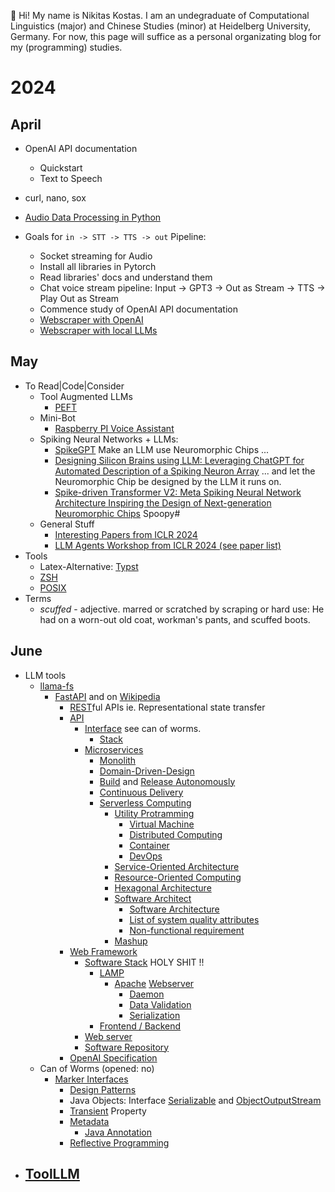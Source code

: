 👋 Hi! My name is Nikitas Kostas. I am an undegraduate of Computational Linguistics (major) and Chinese Studies (minor) at Heidelberg University, Germany. For now, this page will suffice as a personal organizating blog for my (programming) studies.

# 2024
## April
- OpenAI API documentation
  - Quickstart
  - Text to Speech
- curl, nano, sox
- [Audio Data Processing in Python](https://www.youtube.com/watch?v=ZqpSb5p1xQo)
        
- Goals for ``` in -> STT -> TTS -> out ``` Pipeline:
  - Socket streaming for Audio
  - Install all libraries in Pytorch
  - Read libraries' docs and understand them
  - Chat voice stream pipeline: Input -> GPT3 -> Out as Stream -> TTS -> Play Out as Stream
  - Commence study of OpenAI API documentation
  - [Webscraper with OpenAI](https://github.com/trancethehuman/entities-extraction-web-scraper)
  - [Webscraper with local LLMs](https://github.com/rohan-paul/LLM-FineTuning-Large-Language-Models/blob/main/Web%20scraping%20with%20Large%20Language%20Models%20(LLM)-AnthropicAI%20%2B%20LangChainAI.ipynb)

## May
- To Read|Code|Consider
  - Tool Augmented LLMs
    - [PEFT](https://github.com/huggingface/peft)
  - Mini-Bot
    - [Raspberry PI Voice Assistant](https://github.com/nkasmanoff/pi-card)
  - Spiking Neural Networks + LLMs:
    - [SpikeGPT](https://arxiv.org/abs/2302.13939) Make an LLM use Neuromorphic Chips ...
    - [Designing Silicon Brains using LLM: Leveraging ChatGPT for Automated Description of a Spiking Neuron Array](https://arxiv.org/abs/2402.10920) ... and let the Neuromorphic Chip be designed by the LLM it runs on.
    - [Spike-driven Transformer V2: Meta Spiking Neural Network Architecture Inspiring the Design of Next-generation Neuromorphic Chips](https://arxiv.org/abs/2404.03663) Spoopy#
  - General Stuff
    - [Interesting Papers from ICLR 2024](https://openreview.net/group?id=ICLR.cc/2024/Conference#tab-accept-oral)
    - [LLM Agents Workshop from ICLR 2024 (see paper list)](https://llmagents.github.io/)
- Tools
  - Latex-Alternative: [Typst](https://typst.app/)
  - [ZSH](https://www.geeksforgeeks.org/creating-and-running-bash-and-zsh-scripts/)
  - [POSIX](https://www.computerweekly.com/de/definition/POSIX-Portable-Operating-System-Interface)
- Terms
  - _scuffed_ - adjective. marred or scratched by scraping or hard use: He had on a worn-out old coat, workman's pants, and scuffed boots.
 
## June
- LLM tools
  - [llama-fs](https://github.com/iyaja/llama-fs)
    - [FastAPI](https://fastapi.tiangolo.com/) and on [Wikipedia](https://en.wikipedia.org/wiki/FastAPI)
      - [REST](https://en.wikipedia.org/wiki/REST)ful APIs ie. Representational state transfer
      - [API](https://en.wikipedia.org/wiki/API)
        - [Interface](https://en.wikipedia.org/wiki/Interface_(computing)) see can of worms.
          - [Stack](https://en.wikipedia.org/wiki/Stack_(abstract_data_type))
        - [Microservices](https://en.wikipedia.org/wiki/Microservices)
          - [Monolith](https://en.wikipedia.org/wiki/Monolithic_application)
          - [Domain-Driven-Design](https://en.wikipedia.org/wiki/Domain-driven_design)
          - [Build](https://en.wikipedia.org/wiki/Build_automation) and [Release Autonomously](https://en.wikipedia.org/wiki/Application-release_automation)
          - [Continuous Delivery](https://en.wikipedia.org/wiki/Continuous_delivery)
          - [Serverless Computing](https://en.wikipedia.org/wiki/Serverless_computing)
            - [Utility Protramming](https://en.wikipedia.org/wiki/Utility_computing)
              - [Virtual Machine](https://en.wikipedia.org/wiki/Virtual_machine)
              - [Distributed Computing](https://en.wikipedia.org/wiki/Distributed_computing)
              - [Container](https://en.wikipedia.org/wiki/OS-level_virtualization)
              - [DevOps](https://en.wikipedia.org/wiki/DevOps)
            - [Service-Oriented Architecture](https://en.wikipedia.org/wiki/DevOps)
            - [Resource-Oriented Computing](https://en.wikipedia.org/wiki/Resource-oriented_computing)
            - [Hexagonal Architecture](https://en.wikipedia.org/wiki/Resource-oriented_computing)
            - [Software Architect](https://en.wikipedia.org/wiki/Software_architect)
              - [Software Architecture](https://en.wikipedia.org/wiki/Software_architecture)
              - [List of system quality attributes](https://en.wikipedia.org/wiki/List_of_system_quality_attributes)
              - [Non-functional requirement](https://en.wikipedia.org/wiki/Non-functional_requirement)
            - [Mashup](https://en.wikipedia.org/wiki/Mashup_(web_application_hybrid))
      - [Web Framework](https://en.wikipedia.org/wiki/Web_framework)
        - [Software Stack](https://en.wikipedia.org/wiki/Solution_stack) HOLY SHIT !!
          - [LAMP](https://en.wikipedia.org/wiki/LAMP_(software_bundle))
            - [Apache](https://en.wikipedia.org/wiki/Apache_HTTP_Server) [Webserver](https://en.wikipedia.org/wiki/Web_server)
              - [Daemon](https://en.wikipedia.org/wiki/Daemon_(computing))
              - [Data Validation](https://en.wikipedia.org/wiki/Data_validation)
              - [Serialization](https://en.wikipedia.org/wiki/Serialization)
          - [Frontend / Backend](https://en.wikipedia.org/wiki/Frontend_and_backend)
        - [Web server](https://en.wikipedia.org/wiki/Web_server)
        - [Software Repository](https://en.wikipedia.org/wiki/Software_repository)
      - [OpenAI Specification](https://en.wikipedia.org/wiki/OpenAPI_Specification)
  - Can of Worms (opened: no)
    - [Marker Interfaces](https://en.wikipedia.org/wiki/Marker_interface_pattern)
      - [Design Patterns](https://en.wikipedia.org/wiki/Software_design_pattern)
      - Java Objects: Interface [Serializable](https://docs.oracle.com/en/java/javase/19/docs/api/java.base/java/io/Serializable.html) and [ObjectOutputStream](https://docs.oracle.com/en/java/javase/19/docs/api/java.base/java/io/ObjectOutputStream.html)
      - [Transient](https://en.wikipedia.org/wiki/Transient_(computer_programming)) Property
      - [Metadata](https://en.wikipedia.org/wiki/Metadata)
        - [Java Annotation](https://en.wikipedia.org/wiki/Java_annotation)
      - [Reflective Programming](https://en.wikipedia.org/wiki/Reflective_programming)
- [ToolLLM](https://arxiv.org/pdf/2307.16789)
  - 

<!---
nikitaskostas/nikitaskostas is a ✨ special ✨ repository because its `README.md` (this file) appears on your GitHub profile.
You can click the Preview link to take a look at your changes.
--->
